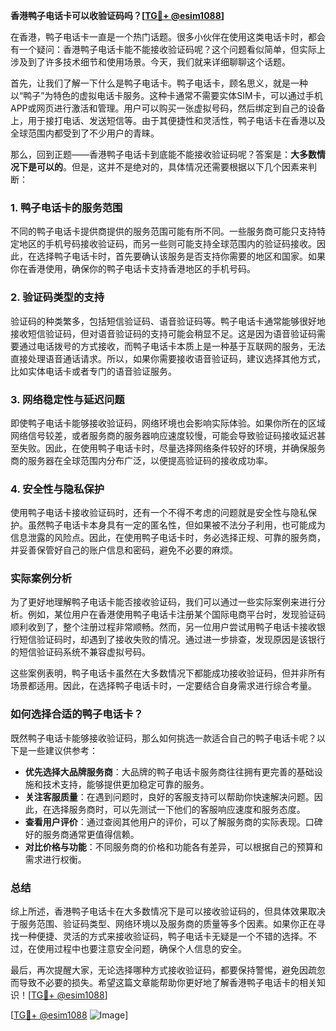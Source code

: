 **香港鸭子电话卡可以收验证码吗？[[TG💪+ @esim1088](https://t.me/s/esim1088)]**

在香港，鸭子电话卡一直是一个热门话题。很多小伙伴在使用这类电话卡时，都会有一个疑问：香港鸭子电话卡能不能接收验证码呢？这个问题看似简单，但实际上涉及到了许多技术细节和使用场景。今天，我们就来详细聊聊这个话题。

首先，让我们了解一下什么是鸭子电话卡。鸭子电话卡，顾名思义，就是一种以“鸭子”为特色的虚拟电话卡服务。这种卡通常不需要实体SIM卡，可以通过手机APP或网页进行激活和管理。用户可以购买一张虚拟号码，然后绑定到自己的设备上，用于接打电话、发送短信等。由于其便捷性和灵活性，鸭子电话卡在香港以及全球范围内都受到了不少用户的青睐。

那么，回到正题——香港鸭子电话卡到底能不能接收验证码呢？答案是：**大多数情况下是可以的**。但是，这并不是绝对的，具体情况还需要根据以下几个因素来判断：

### 1. 鸭子电话卡的服务范围

不同的鸭子电话卡提供商提供的服务范围可能有所不同。一些服务商可能只支持特定地区的手机号码接收验证码，而另一些则可能支持全球范围内的验证码接收。因此，在选择鸭子电话卡时，首先要确认该服务是否支持你需要的地区和国家。如果你在香港使用，确保你的鸭子电话卡支持香港地区的手机号码。

### 2. 验证码类型的支持

验证码的种类繁多，包括短信验证码、语音验证码等。鸭子电话卡通常能够很好地接收短信验证码，但对语音验证码的支持可能会稍显不足。这是因为语音验证码需要通过电话拨号的方式接收，而鸭子电话卡本质上是一种基于互联网的服务，无法直接处理语音通话请求。所以，如果你需要接收语音验证码，建议选择其他方式，比如实体电话卡或者专门的语音验证服务。

### 3. 网络稳定性与延迟问题

即使鸭子电话卡能够接收验证码，网络环境也会影响实际体验。如果你所在的区域网络信号较差，或者服务商的服务器响应速度较慢，可能会导致验证码接收延迟甚至失败。因此，在使用鸭子电话卡时，尽量选择网络条件较好的环境，并确保服务商的服务器在全球范围内分布广泛，以便提高验证码的接收成功率。

### 4. 安全性与隐私保护

使用鸭子电话卡接收验证码时，还有一个不得不考虑的问题就是安全性与隐私保护。虽然鸭子电话卡本身具有一定的匿名性，但如果被不法分子利用，也可能成为信息泄露的风险点。因此，在使用鸭子电话卡时，务必选择正规、可靠的服务商，并妥善保管好自己的账户信息和密码，避免不必要的麻烦。

### 实际案例分析

为了更好地理解鸭子电话卡能否接收验证码，我们可以通过一些实际案例来进行分析。例如，某位用户在香港使用鸭子电话卡注册某个国际电商平台时，发现验证码顺利收到了，整个注册过程非常顺畅。然而，另一位用户尝试用鸭子电话卡接收银行短信验证码时，却遇到了接收失败的情况。通过进一步排查，发现原因是该银行的短信验证码系统不兼容虚拟号码。

这些案例表明，鸭子电话卡虽然在大多数情况下都能成功接收验证码，但并非所有场景都适用。因此，在选择鸭子电话卡时，一定要结合自身需求进行综合考量。

### 如何选择合适的鸭子电话卡？

既然鸭子电话卡能够接收验证码，那么如何挑选一款适合自己的鸭子电话卡呢？以下是一些建议供参考：

- **优先选择大品牌服务商**：大品牌的鸭子电话卡服务商往往拥有更完善的基础设施和技术支持，能够提供更加稳定可靠的服务。
- **关注客服质量**：在遇到问题时，良好的客服支持可以帮助你快速解决问题。因此，在选择服务商时，可以先测试一下他们的客服响应速度和服务态度。
- **查看用户评价**：通过查阅其他用户的评价，可以了解服务商的实际表现。口碑好的服务商通常更值得信赖。
- **对比价格与功能**：不同服务商的价格和功能各有差异，可以根据自己的预算和需求进行权衡。

### 总结

综上所述，香港鸭子电话卡在大多数情况下是可以接收验证码的，但具体效果取决于服务范围、验证码类型、网络环境以及服务商的质量等多个因素。如果你正在寻找一种便捷、灵活的方式来接收验证码，鸭子电话卡无疑是一个不错的选择。不过，在使用过程中也要注意安全问题，确保个人信息的安全。

最后，再次提醒大家，无论选择哪种方式接收验证码，都要保持警惕，避免因疏忽而导致不必要的损失。希望这篇文章能帮助你更好地了解香港鸭子电话卡的相关知识！[[TG💪+ @esim1088](https://t.me/s/esim1088)]

[[TG💪+ @esim1088](https://t.me/s/esim1088) ![Image](https://i.postimg.cc/4NQfJmqS/Snipaste-2025-05-13-00-14-12.png)]